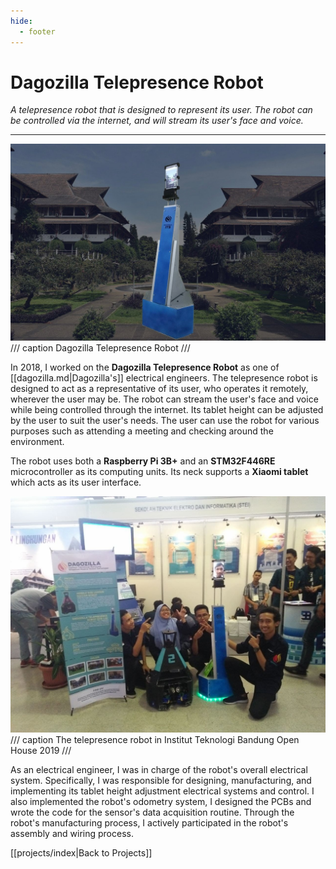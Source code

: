 ```yaml
---
hide:
  - footer
---
```


# Dagozilla Telepresence Robot

*A telepresence robot that is designed to represent its user. The robot can be controlled via the internet, and will stream its user's face and voice.*

---

![](../resources/projects/telepresence/p3mi-header.jpeg)
/// caption
Dagozilla Telepresence Robot
///

In 2018, I worked on the **Dagozilla Telepresence Robot** as one of [[dagozilla.md|Dagozilla's]] electrical engineers. The telepresence robot is designed to act as a representative of its user, who operates it remotely, wherever the user may be. The robot can stream the user's face and voice while being controlled through the internet. Its tablet height can be adjusted by the user to suit the user's needs. The user can use the robot for various purposes such as attending a meeting and checking around the environment.

The robot uses both a **Raspberry Pi 3B+** and an **STM32F446RE** microcontroller as its computing units. Its neck supports a **Xiaomi tablet** which acts as its user interface.

![](../resources/projects/telepresence/p3mi-open-house.jpg)
/// caption
The telepresence robot in Institut Teknologi Bandung Open House 2019
///

As an electrical engineer, I was in charge of the robot's overall electrical system. Specifically, I was responsible for designing, manufacturing, and implementing its tablet height adjustment electrical systems and control. I also implemented the robot's odometry system, I designed the PCBs and wrote the code for the sensor's data acquisition routine. Through the robot's manufacturing process, I actively participated in the robot's assembly and wiring process.

[[projects/index|Back to Projects]]